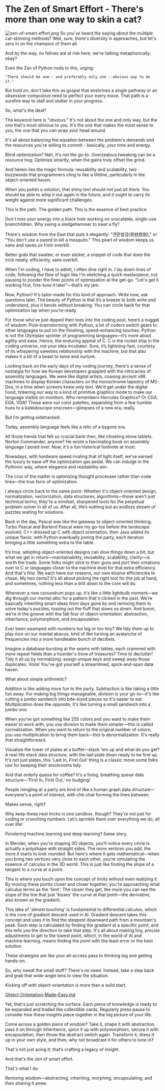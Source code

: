 # The Zen of Smart Effort - There's more than one way to skin a cat?
![zen-of-smart-effort.png](zen-of-smart-effort.png)
So you've heard the saying about the multiple cat-skinning methods? Well, sure, there's diversity in approaches, but let's zero in on the champion of them all. 

And by the way, no felines are at risk here; we're talking metaphorically, okay?

Even the Zen of Python nods to this, urging:

    "There should be one-- and preferably only one --obvious way to do it."

But hold on, don't take this as gospel that enshrines a single pathway or an obsessive-compulsive need to perfect your every move. That path is a surefire way to stall and stutter in your progress.

So, what's the deal?

The keyword here is "obvious." It's not about the one and only way, but the one that's most obvious to you. It's the one that makes the most sense to you, the one that you can wrap your head around.

It's all about balancing the equation between the problem's demands and the resources you're willing to commit - basically, your time and energy.

Blind optimization? Nah, it's not the go-to. Overzealous tweaking can be a resource hog. Optimize smartly, when the gains truly offset the grind.

And herein lies the magic formula: reusability and scalability, two buzzwords that programmers cling to like a lifeline, particularly in the object-oriented haven.

When you polish a solution, that shiny tool should not just sit there. You should be able to whip it out again in the future, and it ought to carry its weight against more significant challenges.

This is the path. The golden path. This is the essence of best practice.

Don't toss your energy into a black hole working on unscalable, single-use brainchildren. Why swing a sledgehammer to swat a fly?

There's wisdom from the East that puts it elegantly: "견문발검(見蚊拔劍)," or "You don't use a sword to kill a mosquito." This pearl of wisdom keeps us sane and saves us from overkill.

Better grab that swatter, or even slicker, a snippet of code that does the trick neatly, efficiently, sans overkill.

When I'm coding, I have to admit, I often dive right in. I lay down lines of code, following the flow of logic like I'm sketching a quick masterpiece, not pausing to ponder the finer points of optimization at the get-go. "Let's get it working first, fine-tune it later"—that’s my jam.

Now, Python? It's tailor-made for this kind of approach. Write now, ask questions later. The beauty of Python is that it’s a breeze to both write and understand, plus it bends without breaking. You can circle back for that optimization lap when you’re ready.

For those who’ve just dipped their toes into the coding pool, here’s a nugget of wisdom: Post-brainstorming with Python, a lot of coders switch gears to other languages to put on the finishing, speed-enhancing touches. Python is not the Olympian sprinter of programming languages—it’s more about agility and ease. Hence, the enduring appeal of C. C is the rocket ship in the coding universe, not your idea incubator. Sure, it’s lightning-fast, courtesy of its whispering sweeties relationship with the machine, but that also makes it a bit of a beast to tame and nurture.

Looking back on the early days of my coding journey, there's a sense of nostalgia for how we Korean developers grappled with the intricacies of assembly languages. We were like digital artists, coaxing ancient x86 machines to display Korean characters on the monochrome tapestry of MS-Dos, in a time when screens knew only text. We'd get under the digital hood, tinkering our way to a kind of primitive graphics mode to make our language visible on monitors. Who remembers Hercules Graphics? Or CGA, EGA, VGA? Those were our color palettes, expanding from a few humble hues to a kaleidoscope onscreen—glimpses of a new era, really.

But I’m getting sidetracked. 

Today, assembly language feels like a relic of a bygone era.

All those trends that felt so crucial back then, like chiseling stone tablets. Norton Commander, anyone? He wrote a fascinating book on assembly language I pored over. Now, it's a fun historical footnote at most.

Nowadays, with hardware speed rivaling that of light itself, we've earned the luxury to ease off the optimization gas pedal. We can indulge in the Pythonic way, where elegance and readability win.

The crux of the matter is optimizing thought processes rather than code lines—the true form of optimization.

I always circle back to the same point: Whether it's object-oriented design, normalization, vectorization, data structures, algorithms—these aren't just technical terms; they're a mindset, sharpened tools for the perpetual problem-solver in all of us. After all, life’s nothing but an endless stream of puzzles waiting for solutions.

Back in the day, Pascal was like the gateway to object-oriented thinking; Turbo Pascal and Borland Pascal were my go-tos before the landscape evolved. C++ dressed up C with object orientation, then Java added its unique flavor, with Python eventually joining the party, each iteration bringing a little something extra to the table.

It’s true, adopting object-oriented designs can slow things down a bit, but what we get in return—maintainability, reusability, scalability, clarity—is worth the trade. Some folks might stick to their guns and port their creations over to C or languages closer to the machine level for that extra efficiency. And that's fine. We each have our reasons, our own elusive efficiencies to chase. My two cents? It's all about picking the right tool for the job at hand, and sometimes, nothing less than a drill down to the core will do.

Whenever a new conundrum pops up, it's like a little lightbulb moment—we dig through our mental attic for a pattern that's clicked in the past. We're basically inheriting smart ideas from days gone by and remixing them to solve today's puzzles, tossing out the fluff that slows us down. And boom, we're in the groove with the fab four of object-orientation: abstraction, inheritance, polymorphism, and encapsulation.

Ever been swamped with numbers too big or too tiny? We tidy them up to play nice on our mental abacus, kind of like turning an avalanche of frequencies into a more handleable bunch of decibels.

Imagine a database bursting at the seams with tables, each crammed with more repeat fields than a hoarder's trove of treasures? Time to declutter! Tidy it all up by normalizing: assign unique keys and sweep away those duplicates. Voila! You've got yourself a streamlined, spick-and-span data haven.

What about simple arithmetic? 

Addition is like adding more fun to the party. Subtraction is like taking a little fun away. For making big things manageable, division is your go-to—it's like cutting a jumbo sandwich into bite-sized pieces so it's easier to eat. Multiplication does the opposite; it's like turning a small sandwich into a jumbo one.

When you've got something like 255 colors and you want to make them easier to work with, you use division to make them simpler—this is called normalization. When you want to return to the original number of colors, you use multiplication to bring them back—this is denormalization. It's really that straightforward.

Visualize the tower of plates at a buffet—stack 'em up and what do you get? A real-life stack data structure, with the last plate down ready to be first up. It's not just plates, this 'Last In, First Out' thing is a classic move some folks use for keeping their stockrooms tidy.

And that orderly queue for coffee? It's a living, breathing queue data structure—'First In, First Out,' no budging!

People mingling at a party are kind of like a human graph data structure—everyone's a point of interest, with chit-chat forming the lines between.

Makes sense, right?

Why keep these neat tricks in one sandbox, though? They're not just for coding or crunching numbers. Let's sprinkle them over everything we do, all over life!

Pondering machine learning and deep learning? Same story.

In Blender, when you're shaping 3D objects, you'll notice every circle is actually a polyshape with straight sides. The more vertices you add, the more it starts to look rounded. But here's where it gets mathematical—when you bring two vertices very close to each other, you’re simulating the essence of calculus in the 3D world. This is just like finding the slope of a tangent to a curve at a point.

This is where you touch upon the concept of limits without even realizing it. By moving these points closer and closer together, you're approaching what calculus terms as the 'limit'. The closer they get, the more you can see the slope of the line that just 'kisses' the curve at that point—the derivative, also known as the gradient.

This idea of 'almost touching' is fundamental to differential calculus, which is the core of gradient descent used in AI. Gradient descent takes this concept and uses it to find the steepest downward path from a mountain's peak. Each step is calculated by finding the gradient at a specific point, and this tells you the direction to take that step. It's all about making tiny, precise adjustments to get to the lowest point, which, in the world of AI and machine learning, means finding the point with the least error or the best solution.

These strategies are like your all-access pass to thinking big and getting hands-on.

So, why sweat the small stuff? There's no need. Instead, take a step back and grab that wide-angle lens to view the situation.

Kicking off with object-orientation is more than a solid start.

[Object-Orientation-Made-Easy.md](..%2Fobject-orientation-made-easy%2FObject-Orientation-Made-Easy.md)

Yet, that's just scratching the surface. Each piece of knowledge is ready to be expanded and traded like collectible cards. Regularly press pause to consider how these insights piece together in the big picture of your life.

Come across a golden piece of wisdom? Take it, shape it with abstraction, pass it on through inheritance, spice it up with polymorphism, secure it with encapsulation, then throw the abstract switch again. Transform it, dress it up in your own style, and then, why not broadcast it for others to tune in?

That's not just acing it; that’s crafting a legacy of insight.

And that's the zen of smart effort.

That's what I do. 

Remixing wisdom—abstracting, inheriting, morphing, encapsulating, and then sharing it anew.